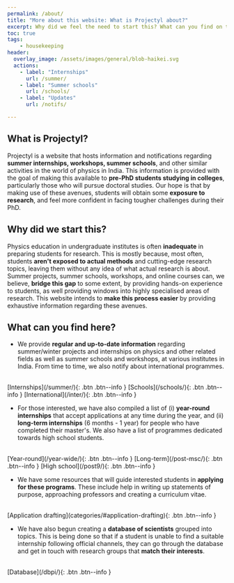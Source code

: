 ```yaml
---
permalink: /about/
title: "More about this website: What is Projectyl about?"
excerpt: Why did we feel the need to start this? What can you find on this website?
toc: true
tags:
    - housekeeping
header:
  overlay_image: /assets/images/general/blob-haikei.svg
  actions:
    - label: "Internships"
      url: /summer/
    - label: "Summer schools"
      url: /schools/
    - label: "Updates"
      url: /notifs/

---
```


## What is Projectyl?

Projectyl is a website that hosts information and notifications regarding **summer internships, workshops, summer schools**, and other similar activities in the world of physics in India. This information is provided with the goal of making this available to **pre-PhD students studying in colleges**, particularly those who will pursue doctoral studies. Our hope is that by making use of these avenues, students will obtain some **exposure to research**, and feel more confident in facing tougher challenges during their PhD.

## Why did we start this?

Physics education in undergraduate institutes is often **inadequate** in preparing students for research. This is mostly because, most often, students **aren't exposed to actual methods** and cutting-edge research topics, leaving them without any idea of what actual research is about. Summer projects, summer schools, workshops, and online courses can, we believe, **bridge this gap** to some extent, by providing hands-on experience to students, as well providing windows into highly specialised areas of research. This website intends to **make this process easier** by providing exhaustive information regarding these avenues.

## What can you find here?

- We provide **regular and up-to-date information** regarding summer/winter projects and internships on physics and other related fields as well as summer schools and workshops, at various institutes in India. From time to time, we also notify about international programmes.
<br>
[Internships](/summer/){: .btn .btn--info }
[Schools](/schools/){: .btn .btn--info }
[International](/inter/){: .btn .btn--info }

- For those interested, we have also compiled a list of (i) **year-round internships** that accept applications at any time during the year, and (ii) **long-term internships** (6 months - 1 year) for people who have completed their master's. We also have a list of programmes dedicated towards high school students.
<br>
[Year-round](/year-wide/){: .btn .btn--info }
[Long-term](/post-msc/){: .btn .btn--info }
[High school](/post9/){: .btn .btn--info }

- We have some resources that will guide interested students in **applying for these programs**. These include help in writing up statements of purpose, approaching professors and creating a curriculum vitae.
<br>
[Application drafting](categories/#application-drafting){: .btn .btn--info }

- We have also begun creating a **database of scientists** grouped into topics. This is being done so that if a student is unable to find a suitable internship following official channels, they can go through the database and get in touch with research groups that **match their interests**.
<br>
[Database](/dbpi/){: .btn .btn--info }
